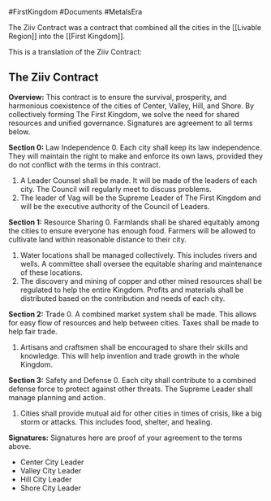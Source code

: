 #FirstKingdom #Documents #MetalsEra 

The Ziiv Contract was a contract that combined all the cities in the [[Livable Region]] into the [[First Kingdom]].

This is a translation of the Ziiv Contract:
## The Ziiv Contract
**Overview:** This contract is to ensure the survival, prosperity, and harmonious coexistence of the cities of Center, Valley, Hill, and Shore. By collectively forming The First Kingdom, we solve the need for shared resources and unified governance. Signatures are agreement to all terms below.

**Section 0:** Law Independence
0. Each city shall keep its law independence. They will maintain the right to make and enforce its own laws, provided they do not conflict with the terms in this contract.
1. A Leader Counsel shall be made. It will be made of the leaders of each city. The Council will regularly meet to discuss problems.
2. The leader of Vag will be the Supreme Leader of The First Kingdom and will be the executive authority of the Council of Leaders.

**Section 1:** Resource Sharing
0. Farmlands shall be shared equitably among the cities to ensure everyone has enough food. Farmers will be allowed to cultivate land within reasonable distance to their city.
1. Water locations shall be managed collectively. This includes rivers and wells. A committee shall oversee the equitable sharing and maintenance of these locations.
2. The discovery and mining of copper and other mined resources shall be regulated to help the entire Kingdom. Profits and materials shall be distributed based on the contribution and needs of each city.

**Section 2:** Trade
0. A combined market system shall be made. This allows for easy flow of resources and help between cities. Taxes shall be made to help fair trade.
1. Artisans and craftsmen shall be encouraged to share their skills and knowledge. This will help invention and trade growth in the whole Kingdom.

**Section 3:** Safety and Defense
0. Each city shall contribute to a combined defense force to protect against other threats. The Supreme Leader shall manage planning and action.
1. Cities shall provide mutual aid for other cities in times of crisis, like a big storm or attacks. This includes food, shelter, and healing.

**Signatures:**
Signatures here are proof of your agreement to the terms above.

- Center City Leader
- Valley City Leader
- Hill City Leader
- Shore City Leader